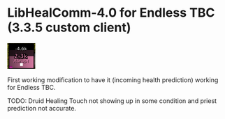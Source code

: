 # LibHealComm-4.0 for Endless TBC (3.3.5 custom client)

![LHC4 in Grid2](/LHCGrid2.png)

First working modification to have it (incoming health prediction) working for Endless TBC.

TODO: Druid Healing Touch not showing up in some condition and priest prediction not accurate.
